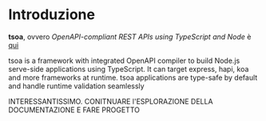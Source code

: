 # Introduzione

**tsoa**, ovvero *OpenAPI-compliant REST APIs using TypeScript and Node* è [qui](https://tsoa-community.github.io/docs/)

tsoa is a framework with integrated OpenAPI compiler to build Node.js serve-side applications using TypeScript. It can target express, hapi, koa and more frameworks at runtime. tsoa applications are type-safe by default and handle runtime validation seamlessly

INTERESSANTISSIMO. CONITNUARE l'ESPLORAZIONE DELLA DOCUMENTAZIONE E FARE PROGETTO

